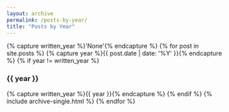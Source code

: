 ```yaml
---
layout: archive
permalink: /posts-by-year/
title: "Posts by Year"
---
```


{% capture written_year %}'None'{% endcapture %}
{% for post in site.posts %}
{% capture year %}{{ post.date | date: '%Y' }}{% endcapture %}
{% if year != written_year %}
<h3 id="{{ year | slugify }}" class="archive__subtitle">{{ year }}</h3>
{% capture written_year %}{{ year }}{% endcapture %}
{% endif %}
{% include archive-single.html %}
{% endfor %}
